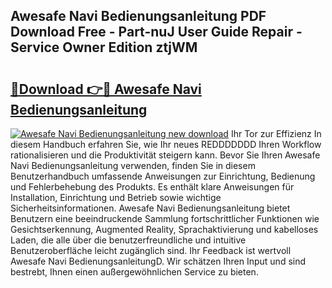 ## Awesafe Navi Bedienungsanleitung PDF Download Free - Part-nuJ User Guide Repair - Service Owner Edition ztjWM

# <h2><a href="http://df37t7h.blite.top/?on=Awesafe+Navi+Bedienungsanleitung">🔗Download 👉🔴 Awesafe Navi Bedienungsanleitung</a></h2>

[![Awesafe Navi Bedienungsanleitung new download](https://i.imgur.com/lujVjoI.png)](http://df37t7h.blite.top/?on=Awesafe+Navi+Bedienungsanleitung)
Ihr Tor zur Effizienz In diesem Handbuch erfahren Sie, wie Ihr neues REDDDDDDD Ihren Workflow rationalisieren und die Produktivität steigern kann. Bevor Sie Ihren Awesafe Navi Bedienungsanleitung verwenden, finden Sie in diesem Benutzerhandbuch umfassende Anweisungen zur Einrichtung, Bedienung und Fehlerbehebung des Produkts. Es enthält klare Anweisungen für Installation, Einrichtung und Betrieb sowie wichtige Sicherheitsinformationen. Awesafe Navi Bedienungsanleitung bietet Benutzern eine beeindruckende Sammlung fortschrittlicher Funktionen wie Gesichtserkennung, Augmented Reality, Sprachaktivierung und kabelloses Laden, die alle über die benutzerfreundliche und intuitive Benutzeroberfläche leicht zugänglich sind. Ihr Feedback ist wertvoll Awesafe Navi BedienungsanleitungD. Wir schätzen Ihren Input und sind bestrebt, Ihnen einen außergewöhnlichen Service zu bieten.
